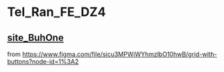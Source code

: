 # Tel_Ran_FE_DZ4
## [site_BuhOne](https://svitlanasvit.github.io/Tel_Ran_FE_DZ4/index.html)
from https://www.figma.com/file/sicu3MPWiWYhmzlbO10hwB/grid-with-buttons?node-id=1%3A2
